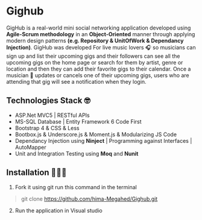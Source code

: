 # Gighub
GigHub is a real-world mini social networking application developed using **Agile-Scrum methodology** in an
**Object-Oriented** manner through applying modern design patterns **(e.g. Repository & UnitOfWork &
Dependancy Injection)**.
GigHub was developed For live music lovers 🎧 so musicians can sign up and list their upcoming gigs and their
followers can see all the upcoming gigs on the home page or search for them by artist, genre or location and
then they can add their favorite gigs to their calendar. Once a musician 🎤 updates or cancels one of their
upcoming gigs, users who are attending that gig will see a notification when they login.

## Technologies Stack 🤓
- ASP.Net MVC5 | RESTful APIs
- MS-SQL Database | Entity Framework 6 Code First
- Bootstrap 4 & CSS & Less
- Bootbox.js & Underscore.js & Moment.js & Modularizing JS Code
- Dependancy Injection using **Ninject** | Programming against Interfaces | AutoMapper
- Unit and Integration Testing using **Moq** and **Nunit**

## Installation 👨🏼‍💻
1. Fork it using git run this command in the terminal
> git clone https://github.com/hima-Megahed/Gighub.git
2. Run the application in Visual studio
